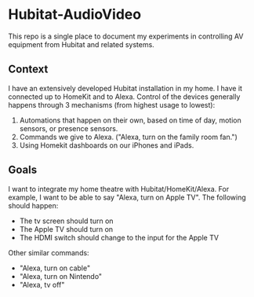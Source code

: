 # Hubitat-AudioVideo
This repo is a single place to document my experiments in controlling AV equipment from Hubitat and related systems.

## Context
I have an extensively developed Hubitat installation in my home.  I have it connected up to HomeKit and to Alexa.  Control of the devices generally happens through 3 mechanisms (from highest usage to lowest):

1. Automations that happen on their own, based on time of day, motion sensors, or presence sensors.
2. Commands we give to Alexa.  ("Alexa, turn on the family room fan.")
3. Using Homekit dashboards on our iPhones and iPads.

## Goals
I want to integrate my home theatre with Hubitat/HomeKit/Alexa.  For example, I want to be able to say "Alexa, turn on Apple TV".  The following should happen:

- The tv screen should turn on
- The Apple TV should turn on
- The HDMI switch should change to the input for the Apple TV

Other similar commands:
- "Alexa, turn on cable"
- "Alexa, turn on Nintendo"
- "Alexa, tv off"
